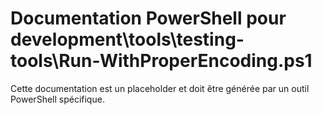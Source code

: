 # Documentation PowerShell pour development\tools\testing-tools\Run-WithProperEncoding.ps1

Cette documentation est un placeholder et doit être générée par un outil PowerShell spécifique.
